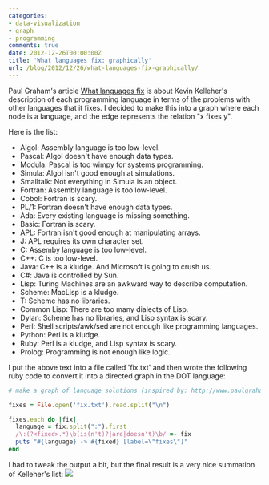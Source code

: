 ```yaml
---
categories:
- data-visualization
- graph
- programming
comments: true
date: 2012-12-26T00:00:00Z
title: 'What languages fix: graphically'
url: /blog/2012/12/26/what-languages-fix-graphically/
---
```


Paul Graham's article [What languages fix](http://www.paulgraham.com/fix.html) is about Kevin Kelleher's description of each programming language in terms of the problems with other languages that it fixes. I decided to make this into a graph where each node is a language, and the edge represents the relation "x fixes y".

Here is the list:

 - Algol: Assembly language is too low-level.
 - Pascal: Algol doesn't have enough data types.
 - Modula: Pascal is too wimpy for systems programming.
 - Simula: Algol isn't good enough at simulations.
 - Smalltalk: Not everything in Simula is an object.
 - Fortran: Assembly language is too low-level.
 - Cobol: Fortran is scary.
 - PL/1: Fortran doesn't have enough data types.
 - Ada: Every existing language is missing something.
 - Basic: Fortran is scary.
 - APL: Fortran isn't good enough at manipulating arrays.
 - J: APL requires its own character set.
 - C: Assemby language is too low-level.
 - C++: C is too low-level.
 - Java: C++ is a kludge. And Microsoft is going to crush us.
 - C#: Java is controlled by Sun.
 - Lisp: Turing Machines are an awkward way to describe computation.
 - Scheme: MacLisp is a kludge.
 - T: Scheme has no libraries.
 - Common Lisp: There are too many dialects of Lisp.
 - Dylan: Scheme has no libraries, and Lisp syntax is scary.
 - Perl: Shell scripts/awk/sed are not enough like programming languages.
 - Python: Perl is a kludge.
 - Ruby: Perl is a kludge, and Lisp syntax is scary.
 - Prolog: Programming is not enough like logic.

I put the above text into a file called 'fix.txt' and then wrote the following ruby code to convert it into a directed graph in the DOT language:

``` ruby
# make a graph of language solutions (inspired by: http://www.paulgraham.com/fix.html)

fixes = File.open('fix.txt').read.split("\n")

fixes.each do |fix|
  language = fix.split(":").first
  /\:(?<fixed>.*)\b(is(n't)?|are|doesn't)\b/ =~ fix
  puts "#{language} -> #{fixed} [label=\"fixes\"]"
end
```

I had to tweak the output a bit, but the final result is a very nice summation of Kelleher's list:
<a href="/images/blogimg/lang_fixes.png"><img src="/images/blogimg/lang_fixes.png"></a>
